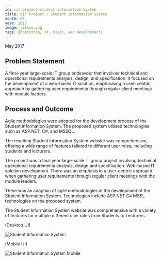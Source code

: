 ```yaml
---
id: cit-project–student-information-system
title: CIT Project – Student Information System
month: 05
year: 2017
image: citsis.png
tags: [bootstrap, c#, mssql, web development]
---
```


May 2017

## Problem Statement

A final-year large-scale IT group endeavour that involved technical and operational requirements analysis, design, and specification. It focused on the development of a web-based IT solution, emphasising a user-centric approach by gathering user requirements through regular client meetings with module leaders.

## Process and Outcome

Agile methodologies were adopted for the development process of the Student Information System. The proposed system utilised technologies such as ASP.NET, C#, and MSSQL.

The resulting Student Information System website was comprehensive, offering a wide range of features tailored to different user roles, including students and lecturers.

The project was a final year large-scale IT group project involving technical operational requirements analysis, design and specification. Web-based IT solution development. There was an emphasis in a user-centric approach when gathering user requirements through regular client meetings with the module leaders.

There was an adaption of agile methodologies in the development of the Student Information System. Technologies include ASP.NET C# MSSL technologies on the proposed system.

The Student Information System website was comprehensive with a variety of features for multiple different user roles from Students to Lecturers.

(Desktop UI)

![Student Information System](@site/static/img/citsis.png)

(Mobile UI)

![Student Information System Mobile](@site/static/img/citsis-mobile.png)
